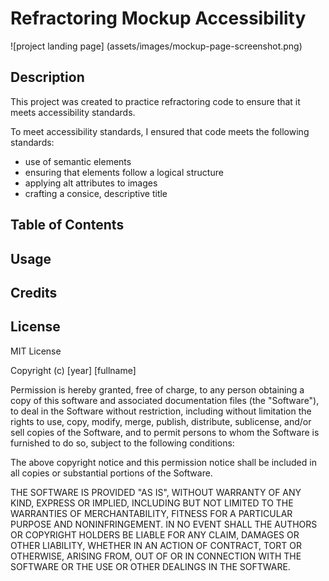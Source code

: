 # Refractoring Mockup Accessibility
![project landing page] (assets/images/mockup-page-screenshot.png)

## Description
This project was created to practice refractoring code to ensure that it meets accessibility standards. 

To meet accessibility standards, I ensured that code meets the following standards:
- use of semantic elements
- ensuring that elements follow a logical structure
- applying alt attributes to images
- crafting a consice, descriptive title

## Table of Contents

## Usage

## Credits

## License
MIT License

Copyright (c) [year] [fullname]

Permission is hereby granted, free of charge, to any person obtaining a copy
of this software and associated documentation files (the "Software"), to deal
in the Software without restriction, including without limitation the rights
to use, copy, modify, merge, publish, distribute, sublicense, and/or sell
copies of the Software, and to permit persons to whom the Software is
furnished to do so, subject to the following conditions:

The above copyright notice and this permission notice shall be included in all
copies or substantial portions of the Software.

THE SOFTWARE IS PROVIDED "AS IS", WITHOUT WARRANTY OF ANY KIND, EXPRESS OR
IMPLIED, INCLUDING BUT NOT LIMITED TO THE WARRANTIES OF MERCHANTABILITY,
FITNESS FOR A PARTICULAR PURPOSE AND NONINFRINGEMENT. IN NO EVENT SHALL THE
AUTHORS OR COPYRIGHT HOLDERS BE LIABLE FOR ANY CLAIM, DAMAGES OR OTHER
LIABILITY, WHETHER IN AN ACTION OF CONTRACT, TORT OR OTHERWISE, ARISING FROM,
OUT OF OR IN CONNECTION WITH THE SOFTWARE OR THE USE OR OTHER DEALINGS IN THE
SOFTWARE.
